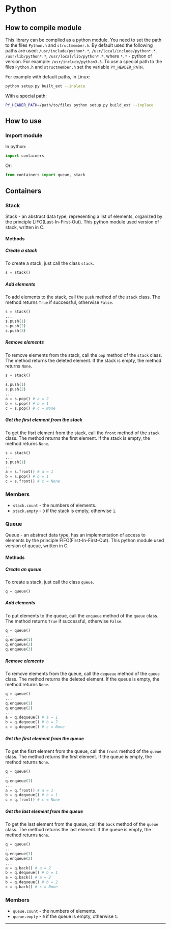 # Python 

## How to compile module
This library can be compiled as a python module. You need to set the path to the files `Python.h` and `structmember.h`.
By default used the following paths are used: `/usr/include/python*.*`, `/usr/local/include/python*.*`, `/usr/lib/python*.*`, 
`/usr/local/lib/python*.*`, where `*.*` - python of version. For example: `/usr/include/python3.5`. 
To use a special path to the files `Python.h` and `structmember.h` set the variable `PY_HEADER_PATH`.

For example with default paths, in Linux:
```bash
python setup.py built_ext --inplace
```
With a special path:
```bash
PY_HEADER_PATH=/path/to/files python setup.py build_ext --inplace
```
## How to use
### Import module
In python:
```python
import containers
```
Or:
```python
from containers import queue, stack
```
## Containers
### Stack
Stack - an abstract data type, representing a list of elements, organized by the principle LIFO(Last-In-First-Out).
This python module used version of stack, written in C.

#### Methods 

##### Create a stack
To create a stack, just call the class `stack`.
```python
s = stack()
```

##### Add elements
To add elements to the stack, call the `push` method of the `stack` class. 
The method returns `True` if successful, otherwise `False`.
```python
s = stack()
...
s.push(1)
s.push(2)
s.push(3)
```

##### Remove elements
To remove elements from the stack, call the `pop` method of the `stack` class. 
The method returns the deleted element. If the stack is empty, the method returns `None`.
```python
s = stack()
...
s.push(1)
s.push(2)
...
a = s.pop() # a = 2
b = s.pop() # b = 1
c = s.pop() # c = None
```

##### Get the first element from the stack
To get the fisrt element from the stack, call the `front` method of the `stack` class. 
The method returns the first element. If the stack is empty, the method returns `None`.
```python
s = stack()
...
s.push(1)
...
a = s.front() # a = 1
b = s.pop() # b = 1
c = s.front() # c = None
```

### Members
* `stack.count` - the numbers of elements.
* `stack.empty` - `0` if the stack is empty, otherwise `1`.

### Queue
Queue - an abstract data type, has an implementation of access to elements by the principle FIFO(First-In-First-Out).
This python module used version of queue, written in C.

#### Methods 

##### Create an queue
To create a stack, just call the class `queue`.
```python
q = queue()
```

##### Add elements
To put elements to the queue, call the `enqueue` method of the `queue` class. 
The method returns `True` if successful, otherwise `False`.
```python
q = queue()
...
q.enqueue(1)
q.enqueue(2)
q.enqueue(3)
```

##### Remove elements
To remove elements from the queue, call the `dequeue` method of the `queue` class. 
The method returns the deleted element. If the queue is empty, the method returns `None`.
```python
q = queue()
...
q.enqueue(1)
q.enqueue(2)
...
a = q.dequeue() # a = 1
b = q.dequeue() # b = 2
c = q.dequeue() # c = None
```

##### Get the first element from the queue
To get the fisrt element from the queue, call the `front` method of the `queue` class. 
The method returns the first element. If the queue is empty, the method returns `None`.
```python
q = queue()
...
q.enqueue(1)
...
a = q.front() # a = 1
b = q.dequeue() # b = 1
c = q.front() # c = None
```

##### Get the last element from the queue
To get the last element from the queue, call the `back` method of the `queue` class. 
The method returns the last element. If the queue is empty, the method returns `None`.
```python
q = queue()
...
q.enqueue(1)
q.enqueue(2)
...
a = q.back() # a = 2
b = q.dequeue() # b = 1
a = q.back() # a = 2
b = q.dequeue() # b = 2
c = q.back() # c = None
```

### Members
* `queue.count` - the numbers of elements.
* `queue.empty` - `0` if the queue is empty, otherwise `1`.

<hr>
